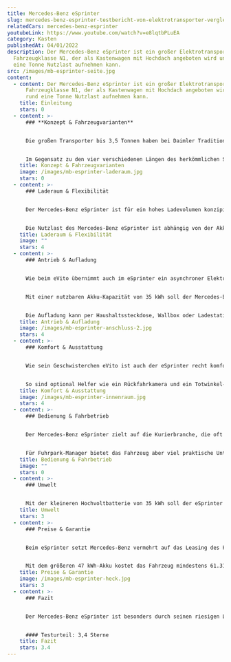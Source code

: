 ```yaml
---
title: Mercedes-Benz eSprinter
slug: mercedes-benz-esprinter-testbericht-von-elektrotransporter-vergleich
relatedCars: mercedes-benz-esprinter
youtubeLink: https://www.youtube.com/watch?v=e8lqtbPLuEA
category: Kasten
publishedAt: 04/01/2022
description: Der Mercedes-Benz eSprinter ist ein großer Elektrotransporter der
  Fahrzeugklasse N1, der als Kastenwagen mit Hochdach angeboten wird und rund
  eine Tonne Nutzlast aufnehmen kann.
src: /images/mb-esprinter-seite.jpg
content:
  - content: Der Mercedes-Benz eSprinter ist ein großer Elektrotransporter der
      Fahrzeugklasse N1, der als Kastenwagen mit Hochdach angeboten wird und
      rund eine Tonne Nutzlast aufnehmen kann.
    title: Einleitung
    stars: 0
  - content: >-
      ### **Konzept & Fahrzeugvarianten**


      Die großen Transporter bis 3,5 Tonnen haben bei Daimler Tradition. 1977 kam mit dem Mercedes-Benz T1 das erste Fahrzeug dieser Art auf den Markt und wurde bis 1995 gebaut. Seitdem laufen die Fahrzeuge unter dem Namen Sprinter, welcher seit 2018 in der dritten Generation erhältlich ist. Später folgte die Einführung des rein elektrischen Modells eSprinter, welcher vorerst nur als Kastenwagen verfügbar ist. Mit diesem zielt der Hersteller auf größere Lieferunternehmen im städtischen Bereich.


      Im Gegensatz zu den vier verschiedenen Längen des herkömmlichen Sprinters ist die Elektro-Version nur in einer 6,09 Meter langen Ausführung mit Hochdach erhältlich. Eine Auswahl gibt es deshalb nur bei der Batterie. Hier kann zwischen einer nutzbaren Kapazität von 35 kWh und 47 kWh gewählt werden, wodurch eine Durchschnittsreichweite von 120 bzw. 158 Kilometern erreicht werden soll.
    title: Konzept & Fahrzeugvarianten
    image: /images/mb-esprinter-laderaum.jpg
    stars: 0
  - content: >-
      ### Laderaum & Flexibilität


      Der Mercedes-Benz eSprinter ist für ein hohes Ladevolumen konzipiert, welches mit stolzen 11,0 m³ dementsprechend üppig ausfällt. Auch die Laderaumlänge von 3,27 Meter ist länger als so manches Fahrzeug und sorgt dafür, dass der eSprinter auch extrem sperrige Ladung aufnehmen kann. Die Zuladung erfolg über hohe Flügeltüren im Heck oder eine seitliche Schiebetür auf der rechten Seite. Die Höhe der Ladekante liegt bei 61,5 Zentimeter. Außerdem kann man über einen optional verfügbaren “Heckauftritt” bequem in den Laderaum einsteigen und somit das Be- und Entladen deutlich erleichtern.


      Die Nutzlast des Mercedes-Benz eSprinter ist abhängig von der Akku-Kapazität. Da das zulässige Gesamtgewicht bei 3,5 Tonnen liegt, führt das höhere Gewicht des 47 kWh-Akkus zu einer niedrigeren Zuladung von 848 Kilogramm. Mit der leichteren 35 kWh-Batterie darf der eSprinter hingegen bis zu 1.001 Kilogramm zuladen. Auf dem Dach des Elektro-Transporters dürfen zudem maximal 150 Kilogramm mitgeführt werden.
    title: Laderaum & Flexibilität
    image: ""
    stars: 4
  - content: >-
      ### Antrieb & Aufladung


      Wie beim eVito übernimmt auch im eSprinter ein asynchroner Elektromotor mit einer Leistung von 85 kW den Antrieb auf die Vorderachse. Dieser entwickelt ein maximales Drehmoment von 295 Nm und kann das Fahrzeug auf bis zu 120 Km/h bringen. Die Höchstgeschwindigkeit in der Standard-Version allerdings bei 80 Km/h abgeriegelt und kann optional auf 100 Km/h oder eben 120 Km/h hochgesetzt werden. Jedoch dürfte bei solchen Geschwindigkeiten die Reichweite deutlich geringer ausfallen.


      Mit einer nutzbaren Akku-Kapazität von 35 kWh soll der Mercedes-Benz eSprinter rund 120 Kilometer weit kommen, bei dem größeren Akku mit 47 kWh sind laut Hersteller knapp 160 Kilometer drin. Leider ist anzunehmen, dass bei hoher Zuladung und in zähem Stadtverkehr diese Angaben wohl nicht erreicht werden dürfen. Allerdings arbeitet das Fahrzeug mit Rekuperation in gleich vier wählbaren Stufen, wodurch der Akku während der Fahrt wieder aufgeladen wird.


      Die Aufladung kann per Haushaltssteckdose, Wallbox oder Ladestation mit Wechsel- oder Gleichstrom erfolgen. Eine Vollladung per Wechselstrom mit 7,4 kW soll in rund 6 Stunden (35 kWh) bzw. etwa 8 Stunden (47 kWh) erledigt sein. Bei der Aufladung über eine Gleichstrom-Ladestation mit optional verfügbaren 80 kW soll der Akku laut Hersteller in gerade einmal 20 Minuten von 10% auf 80% gebracht werden.
    title: Antrieb & Aufladung
    image: /images/mb-esprinter-anschluss-2.jpg
    stars: 4
  - content: >-
      ### Komfort & Ausstattung


      Wie sein Geschwisterchen eVito ist auch der eSprinter recht komfortabel ausgestattet im Vergleich zu Nutzfahrzeugen anderer Hersteller. Als Serienausstattung sind bereits eine Sitzheizung für den Fahrer, ein digitales Radio (DAB) sowie ein elektronisches Stabilitätsprogramm (ESP) integriert. Bei der verfügbaren Zusatzausstattung bietet Mercedes-Benz viele Optionen für den Stadtverkehr an, da der eSprinter wohl bevorzugt in dieser Umgebung genutzt werden wird.


      So sind optional Helfer wie ein Rückfahrkamera und ein Totwinkel-Assistent verfügbar, welche bei der Größe und Unübersichtlichkeit des Fahrzeugs nützlich sein können. Weitere Extras sind zum Beispiel eine Klimaanlage sowie ein LED-Lichtband zur Beleuchtung des Laderaums. Auch ein dritter Sitzplatz in der Kabine ist gegen Aufpreis verfügbar.
    title: Komfort & Ausstattung
    image: /images/mb-esprinter-innenraum.jpg
    stars: 4
  - content: >-
      ### Bedienung & Fahrbetrieb


      Der Mercedes-Benz eSprinter zielt auf die Kurierbranche, die oft im urbanen Raum tätig ist. Allerdings ist das Fahrzeug durch seine Größe sicher kein ideales Stadtauto. Die fehlenden Fenster in der Kastenwagen-Version tun ihr übriges. Eine Rückfahrkamera oder gar eine 360-Grad-Kamera sind deshalb ideale Helfer, kosten aber leider extra.


      Für Fuhrpark-Manager bietet das Fahrzeug aber viel praktische Unterstützung. So können die eSprinter einer Flotte zum Beispiel auch vom Fuhrparkmanager per App geöffnet werden, ohne dass der Mitarbeiter einen Schlüssel benötigt. So werden Fahrzeugwechsel bei vielen Fahrern vereinfacht. Außerdem können via Smartphone alle Transporter der Flotte jederzeit in Echtzeit verfolgt und mit neuen Aufträgen versorgt werden.
    title: Bedienung & Fahrbetrieb
    image: ""
    stars: 0
  - content: >-
      ### Umwelt


      Mit der kleineren Hochvoltbatterie von 35 kWh soll der eSprinter ca. 37,1 kWh auf 100 Kilometer verbrauchen. Bei der größeren Version mit 47 kWh liegt der Verbrauch interessanterweise niedriger bei nur 32,5 kWh / 100 Km. Damit soll das Fahrzeug knapp 160 Kilometer weit fahren können. Ein Solarmodul für mehr Reichweite wird derzeit nicht angeboten.
    title: Umwelt
    stars: 3
  - content: >-
      ### Preise & Garantie


      Beim eSprinter setzt Mercedes-Benz vermehrt auf das Leasing des Fahrzeugs. So ist der große Elektro-Transporter laut Hersteller ab 299 Euro im Monat erhältlich. Beim Kaufpreis startet der eSprinter als 35 kWh-Version bei einem Listenpreis von 54.090 Euro, wodurch sich ein Kaufpreis inklusive Mehrwertsteuer von 64.367,10 Euro ergibt. 


      Mit dem größeren 47 kWh-Akku kostet das Fahrzeug mindestens 61.310 Euro netto. In allen Angeboten ist der Akku mit enthalten und muss nicht gemietet werden. Wie auf alle Transporter gibt Mercedes-Benz auch auf den eSprinter eine Neufahrzeug-Garantie von 24 Monaten, welche ohne Kilometerbegrenzung gilt.
    title: Preise & Garantie
    image: /images/mb-esprinter-heck.jpg
    stars: 3
  - content: >-
      ### Fazit


      Der Mercedes-Benz eSprinter ist besonders durch seinen riesigen Laderaum von 11 m³ für den Waren- und Gütertransport von großen Lademengen interessant. Aber auch in Sachen Komfort ist das Fahrzeug anderen Nutzfahrzeugen überlegen. Die Elektroversion bietet sich aber vorerst nur für den Stadtverkehr oder kürzere Überlandstrecken an, da die angegeben Reichweiten mit Ladung wohl nicht zu erreichen sind.


      #### Testurteil: 3,4 Sterne
    title: Fazit
    stars: 3.4
---
```

